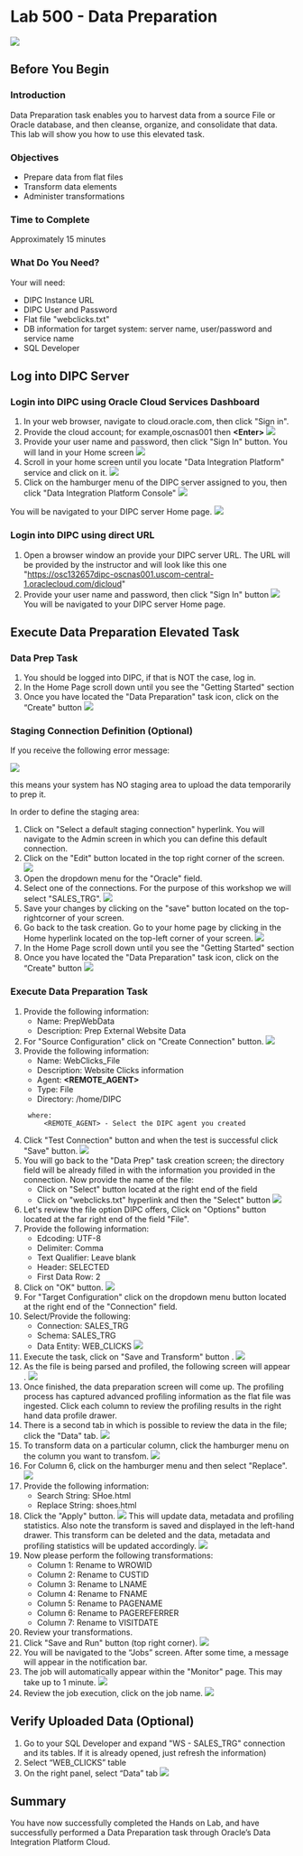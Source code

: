 # Lab 500 - Data Preparation
![](images/500/image500_0.png)


## Before You Begin

### Introduction
Data Preparation task enables you to harvest data from a source File or Oracle database, and then cleanse, organize, and consolidate that data. This lab will show you how to use this elevated task. 

### Objectives
- Prepare data from flat files
- Transform data elements
- Administer transformations

### Time to Complete 
Approximately 15 minutes

### What Do You Need?
Your will need:
- DIPC Instance URL
- DIPC User and Password
- Flat file "webclicks.txt"
- DB information for target system: server name, user/password and service name
- SQL Developer


## Log into DIPC Server

### Login into DIPC using Oracle Cloud Services Dashboard

1. In your web browser, navigate to cloud.oracle.com, then click "Sign in".
2. Provide the cloud account; for example,oscnas001 then **\<Enter\>**
![](images/Common/Login/imageCommL_01.png)
3. Provide your user name and password, then click "Sign In" button. You will land in your Home screen ![](images/Common/Login/imageCommL_02.png)
4. Scroll in your home screen until you locate "Data Integration Platform" service and click on it.  ![](images/Common/Login/imageCommL_03.png)
5. Click on the hamburger menu of the DIPC server assigned to you, then click "Data Integration Platform Console" ![](images/Common/Login/imageCommL_04.png)

You will be navigated to your DIPC server Home page. ![](images/Common/Login/imageCommL_05.png)


### Login into DIPC using direct URL

1. Open a browser window an provide your DIPC server URL. The URL will be provided by the instructor and will look like this one "https://osc132657dipc-oscnas001.uscom-central-1.oraclecloud.com/dicloud"
2. Provide your user name and password, then click "Sign In" button ![](images/Common/Login/imageCommL_02.png)
You will be navigated to your DIPC server Home page.


## Execute Data Preparation Elevated Task

### Data Prep Task
1. You should be logged into DIPC, if that is NOT the case, log in.
2. In the Home Page scroll down until you see the "Getting Started" section
3. Once you have located the "Data Preparation" task icon, click on the “Create" button 
![](images/500/Image500_1.png)

### Staging Connection Definition (Optional)
If you receive the following error message:

![](images/500/Image500_2.png)

this means your system has NO staging area to upload the data temporarily to prep it. 

In order to define the staging area:

1. Click on "Select a default staging connection" hyperlink. You will navigate to the Admin screen in which you can define this default connection.
2. Click on the "Edit" button located in the top right corner of the screen.
![](images/500/Image500_3.png)
3. Open the dropdown menu for the "Oracle" field.
4. Select one of the connections. For the purpose of this workshop we will select "SALES_TRG".
![](images/500/Image500_4.png)
5. Save your changes by clicking on the "save" button located on the top-rightcorner of your screen.
6. Go back to the task creation. Go to your home page by clicking in the Home hyperlink located on the top-left corner of your screen.
![](images/500/Image500_5.png)
7. In the Home Page scroll down until you see the "Getting Started" section
3. Once you have located the "Data Preparation" task icon, click on the “Create" button 
![](images/500/Image500_1.png)


### Execute Data Preparation Task

1.	Provide the following information:
	- Name: PrepWebData 
	- Description:  Prep External Website Data
2. For "Source Configuration" click on "Create Connection" button.
![](images/500/image500_9.png)
3. Provide the following information:
	- Name: WebClicks_File
	- Description: Website Clicks information
	- Agent: **\<REMOTE_AGENT\>**
	- Type: File
	- Directory: /home/DIPC
   ```
    where:
        <REMOTE_AGENT> - Select the DIPC agent you created
 	```
4. Click "Test Connection" button and when the test is successful click "Save" button.
![](images/500/image500_10.png)
5. You will go back to the "Data Prep" task creation screen; the directory field will be already filled in with the information you provided in the connection. Now provide the name of the file:
	- Click on "Select" button located at the right end of the field
	- Click on "webclicks.txt" hyperlink and then the "Select" button 
	![](images/500/image500_11.png)
6.	Let's review the file option DIPC offers, Click on "Options" button located at the far right end of the field "File".
7. Provide the following information:
	- Edcoding: UTF-8
	- Delimiter: Comma
	- Text Qualifier: Leave blank
	- Header: SELECTED 
	- First Data Row: 2
8. Click on "OK" button.
![](images/500/image500_13.png)
9. For "Target Configuration" click on the dropdown menu button located at the right end of the "Connection" field.
10. Select/Provide the following:
	- Connection: SALES_TRG
	- Schema: SALES_TRG 
	- Data Entity: WEB_CLICKS 
	![](images/500/image500_12.png)
11. Execute the task, click on "Save and Transform" button .
![](images/500/image500_14.png)
12.	As the file is being parsed and profiled, the following screen will appear . 
![](images/500/image500_15.png)
13. Once finished, the data preparation screen will come up. The profiling process has captured advanced profiling information as the flat file was ingested.  Click each column to review the profiling results in the right hand data profile drawer.
14. There is a second tab in which is possible to review the data in the file; click the "Data" tab.
![](images/500/image500_16.png)
15. To transform data on a particular column, click the hamburger menu on the column you want to transfom. 
![](images/500/image500_17.png)
16. For Column 6, click on the hamburger menu and then select "Replace".  
![](images/500/image500_18.png)
17. Provide the following information:
	- Search String: SHoe.html
	- Replace String: shoes.html
18. Click the "Apply" button.
![](images/500/image500_19.png)
This will update data, metadata and profiling statistics.  Also note the transform is saved and displayed in the left-hand drawer.  This transform can be deleted and the data, metadata and profiling statistics will be updated accordingly. 
![](images/500/image500_20.png)
19. Now please perform the following transformations:
	- Column 1: Rename to WROWID 
	- Column 2: Rename to CUSTID 
	- Column 3: Rename to LNAME 
	- Column 4: Rename to FNAME 
	- Column 5: Rename to PAGENAME 
	- Column 6: Rename to PAGEREFERRER 
	- Column 7: Rename to VISITDATE 
20. Review your transformations.
21. Click "Save and Run" button (top right corner).
![](images/500/image500_21.png)
22.	You will be navigated to the “Jobs” screen. After some time, a message will appear in the notification bar.
23.	The job will automatically appear within the "Monitor" page. This may take up to 1 minute.
![](images/500/image500_22.png)
24. Review the job execution, click on the job name.
![](images/500/image500_23.png)


## Verify Uploaded Data (Optional)

1.	Go to your SQL Developer and expand "WS - SALES_TRG" connection and its tables. If it is already opened, just refresh the information)
2.	Select “WEB_CLICKS” table
3.	On the right panel, select “Data” tab 
![](images/500/image500_24.png)
 

## Summary 
 You have now successfully completed the Hands on Lab, and have successfully performed a Data Preparation task through Oracle’s Data Integration Platform Cloud. 
